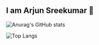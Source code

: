 ## I am Arjun Sreekumar 👋
![Anurag's GitHub stats](https://github-readme-stats.vercel.app/api?username=ArjuntheSreekumar&theme=dark&show_icons=true)

![Top Langs](https://github-readme-stats.vercel.app/api/top-langs/?username=anuraghazra&layout=compact)
